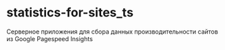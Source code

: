 # statistics-for-sites_ts
Серверное приложения для сбора данных производительности сайтов из Google Pagespeed Insights
